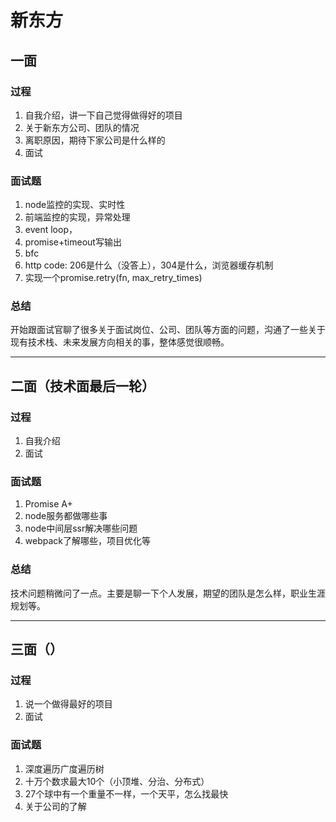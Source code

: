 # 新东方

## 一面

### 过程

1. 自我介绍，讲一下自己觉得做得好的项目
2. 关于新东方公司、团队的情况
3. 离职原因，期待下家公司是什么样的
4. 面试

### 面试题

1. node监控的实现、实时性
2. 前端监控的实现，异常处理
3. event loop，
4. promise+timeout写输出
5. bfc
6. http code: 206是什么（没答上），304是什么，浏览器缓存机制
7. 实现一个promise.retry(fn, max_retry_times)

### 总结

开始跟面试官聊了很多关于面试岗位、公司、团队等方面的问题，沟通了一些关于现有技术栈、未来发展方向相关的事，整体感觉很顺畅。

----

## 二面（技术面最后一轮）

### 过程

1. 自我介绍
2. 面试

### 面试题

1. Promise A+
2. node服务都做哪些事
3. node中间层ssr解决哪些问题
4. webpack了解哪些，项目优化等

### 总结

技术问题稍微问了一点。主要是聊一下个人发展，期望的团队是怎么样，职业生涯规划等。

----

## 三面（）

### 过程

1. 说一个做得最好的项目
2. 面试

### 面试题

1. 深度遍历广度遍历树
2. 十万个数求最大10个（小顶堆、分治、分布式）
3. 27个球中有一个重量不一样，一个天平，怎么找最快
4. 关于公司的了解